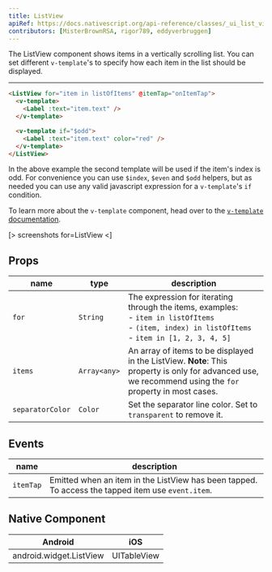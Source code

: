 ```yaml
---
title: ListView
apiRef: https://docs.nativescript.org/api-reference/classes/_ui_list_view_.listview
contributors: [MisterBrownRSA, rigor789, eddyverbruggen]
---
```


The ListView component shows items in a vertically scrolling list. You can set different `v-template`'s to specify how each item in the list should be displayed.

---

```html
<ListView for="item in listOfItems" @itemTap="onItemTap">
  <v-template>
    <Label :text="item.text" />
  </v-template>

  <v-template if="$odd">
    <Label :text="item.text" color="red" />
  </v-template>
</ListView>
```

In the above example the second template will be used if the item's index is odd.
For convenience you can use `$index`, `$even` and `$odd` helpers, but as needed you can use any valid javascript expression for a `v-template`'s `if` condition.

To learn more about the `v-template` component, head over to the [`v-template` documentation](/en/docs/utilities/v-template).

[> screenshots for=ListView <]

## Props

| name | type | description |
|------|------|-------------|
| `for` | `String` | The expression for iterating through the items, examples:<br>- `item in listOfItems`<br>- `(item, index) in listOfItems`<br>- `item in [1, 2, 3, 4, 5]`
| `items` | `Array<any>` | An array of items to be displayed in the ListView. **Note**: This property is only for advanced use, we recommend using the `for` property in most cases.
| `separatorColor` | `Color` | Set the separator line color. Set to `transparent` to remove it.

## Events

| name | description |
|------|-------------|
| `itemTap`| Emitted when an item in the ListView has been tapped. To access the tapped item use `event.item`.

## Native Component
| Android | iOS |
|---------|-----|
| android.widget.ListView | UITableView
